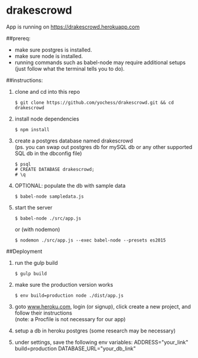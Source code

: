 # drakescrowd

App is running on https://drakescrowd.herokuapp.com

##prereq: 
  - make sure postgres is installed.
  - make sure node is installed.
  - running commands such as babel-node may require additional setups (just follow what the terminal tells you to do).

##instructions:
1. clone and cd into this repo
    ```
    $ git clone https://github.com/yochess/drakescrowd.git && cd drakescrowd
    ```
    
2. install node dependencies
    ```
    $ npm install
    ```
    
3. create a postgres database named drakescrowd  
   (ps. you can swap out postgres db for mySQL db or any other supported SQL db in the dbconfig file)
    ```
    $ psql
    # CREATE DATABASE drakescrowd;
    # \q
    ```
    
3. OPTIONAL: populate the db with sample data
    ```
    $ babel-node sampledata.js
    ```

4. start the server
    ```
    $ babel-node ./src/app.js
    ```
    or (with nodemon)
    ```
    $ nodemon ./src/app.js --exec babel-node --presets es2015
    ```

##Deployment
1. run the gulp build
    ```
    $ gulp build
    ```
    
2. make sure the production version works
    ```
    $ env build=production node ./dist/app.js
    ```

3. goto www.heroku.com, login (or signup), click create a new project, and follow their instructions  
    (note: a Procfile is not necessary for our app)
4. setup a db in heroku postgres (some research may be necessary)
5. under settings, save the following env variables:
    ADDRESS="your_link"
    build=production
    DATABASE_URL="your_db_link"
